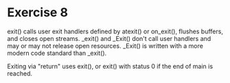 # Exercise 8
exit() calls user exit handlers defined by atexit() or on_exit(), flushes buffers, and closes
open streams. _exit() and _Exit() don't call user handlers and may or may not release open
resources. _Exit() is written with a more modern code standard than _exit().

Exiting via "return" uses exit(), or exit() with status 0 if the end of main is reached.
